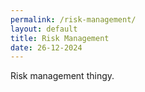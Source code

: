 ```yaml
---
permalink: /risk-management/
layout: default
title: Risk Management
date: 26-12-2024
---
```


Risk management thingy.
